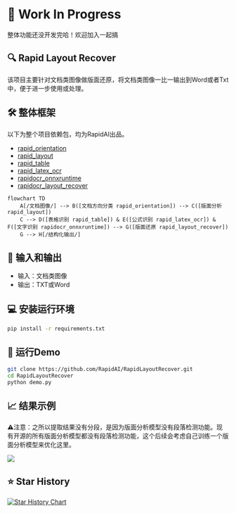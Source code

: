 # 🚀 Work In Progress

整体功能还没开发完哈！欢迎加入一起搞

## 🔍 Rapid Layout Recover

该项目主要针对文档类图像做版面还原，将文档类图像一比一输出到Word或者Txt中，便于进一步使用或处理。

## 🛠️ 整体框架

以下为整个项目依赖包，均为RapidAI出品。

- [rapid_orientation](https://github.com/RapidAI/RapidStructure/blob/main/docs/README_Orientation.md)
- [rapid_layout](https://github.com/RapidAI/RapidLayout)
- [rapid_table](https://github.com/RapidAI/RapidTable)
- [rapid_latex_ocr](https://github.com/RapidAI/RapidLatexOCR)
- [rapidocr_onnxruntime](https://github.com/RapidAI/RapidOCR)
- [rapidocr_layout_recover](https://github.com/RapidAI/RapidLayoutRecover)

```mermaid
flowchart TD
    A[/文档图像/] --> B([文档方向分类 rapid_orientation]) --> C([版面分析 rapid_layout])
    C --> D([表格识别 rapid_table]) & E([公式识别 rapid_latex_ocr]) & F([文字识别 rapidocr_onnxruntime]) --> G([版面还原 rapid_layout_recover])
    G --> H[/结构化输出/]
```

## 📑 输入和输出

- 输入：文档类图像
- 输出：TXT或Word

## 💻 安装运行环境

```bash
pip install -r requirements.txt
```

## 🚀 运行Demo

```bash
git clone https://github.com/RapidAI/RapidLayoutRecover.git
cd RapidLayoutRecover
python demo.py
```

## 📈 结果示例

⚠️注意：之所以提取结果没有分段，是因为版面分析模型没有段落检测功能。现有开源的所有版面分析模型都没有段落检测功能，这个后续会考虑自己训练一个版面分析模型来优化这里。

<div aligin="left">
  <img src="https://github.com/RapidAI/RapidLayoutRecover/releases/download/v0.0.0/demo.png">

</div>

## ⭐ Star History

<a href="https://star-history.com/#RapidAI/RapidLayoutRecover&Date">
 <picture>
   <source media="(prefers-color-scheme: dark)" srcset="https://api.star-history.com/svg?repos=RapidAI/RapidLayoutRecover&type=Date&theme=dark" />
   <source media="(prefers-color-scheme: light)" srcset="https://api.star-history.com/svg?repos=RapidAI/RapidLayoutRecover&type=Date" />
   <img alt="Star History Chart" src="https://api.star-history.com/svg?repos=RapidAI/RapidLayoutRecover&type=Date" />
 </picture>
</a>

